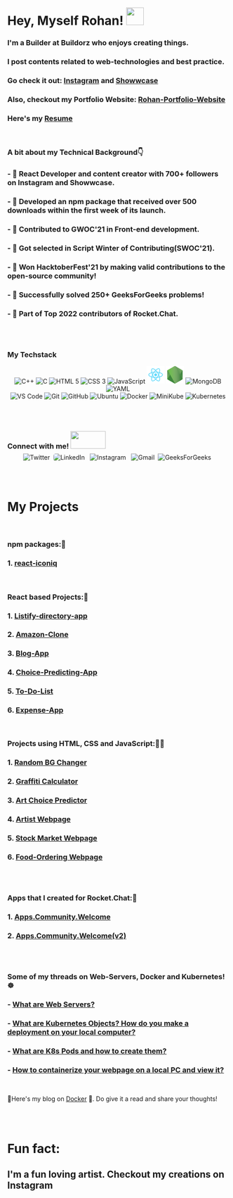 # Hey, Myself Rohan! <img src="https://github.com/TheDudeThatCode/TheDudeThatCode/blob/master/Assets/Hi.gif" height="40px" width="40px">

### I'm a Builder at Buildorz who enjoys creating things.

### I post contents related to web-technologies and best practice. 
### Go check it out: [Instagram](https://www.instagram.com/_r.code_/) and [Showwcase](https://www.showwcase.com/rohan749)

### Also, checkout my Portfolio Website: [Rohan-Portfolio-Website](https://Rohan749.github.io/portfolio-rohan)


### Here's my [Resume](https://drive.google.com/file/d/1EjA2FJgeQzzr2kxNUy6co2Uml6IGoenr/view?usp=sharing)

<br>

### A bit about my Technical Background👇

### - 🔭 React Developer and content creator with 700+ followers on Instagram and Showwcase.
### - 🔭 Developed an npm package that received over 500 downloads within the first week of its launch.
### - 🔭 Contributed to GWOC'21 in Front-end development.
### - 🔭 Got selected in Script Winter of Contributing(SWOC'21).
### - 🔭 Won HacktoberFest'21 by making valid contributions to the open-source community!
### - 🔭 Successfully solved 250+ GeeksForGeeks problems!
### - 🔭 Part of Top 2022 contributors of Rocket.Chat.
<br>
<br>

### My Techstack
<p align="center">
 <img src="https://user-images.githubusercontent.com/79656610/153699306-af31cd6d-8143-4877-b95d-72167f80cb3c.png" alt="C++" width="50" height="50"/>
 <img src="https://user-images.githubusercontent.com/79656610/153699416-b1272bcd-43ca-4c89-a7b6-8c05c25e4a69.png" alt="C" width="50" height="50"/>
 <img src="https://user-images.githubusercontent.com/79656610/153699679-1fc17584-dc68-4249-8afd-417c1dab74ac.png" alt="HTML 5" width="50" height="50"/> 
 <img src="https://user-images.githubusercontent.com/79656610/153699733-247200fc-6480-4905-addf-1d5e1ffba4a5.png" alt="CSS 3" width="40" height="40"/>
 <img src="https://user-images.githubusercontent.com/79656610/153699795-6577e1cb-e0e5-4946-a645-12fb9267a58a.png" alt="JavaScript" width="40" height="40"/>
 <img src="https://raw.githubusercontent.com/github/explore/80688e429a7d4ef2fca1e82350fe8e3517d3494d/topics/react/react.png" alt="REACT" width="40" height="40"/> 
 <img src="https://raw.githubusercontent.com/github/explore/80688e429a7d4ef2fca1e82350fe8e3517d3494d/topics/nodejs/nodejs.png" alt="NodeJS" width="40" height="40"/>
 <img src="https://user-images.githubusercontent.com/79656610/153700577-eb634580-1d8d-4be5-a820-90f9907a0490.png" alt="MongoDB" width="40" height="40"/>
 <img src="https://user-images.githubusercontent.com/79656610/153699740-e6dcd939-5f6b-4953-9a41-5c20f86a448e.png" alt="YAML" width="40" height="40"/>
<br>  
  <img src="https://user-images.githubusercontent.com/79656610/153700607-ba85ddb4-c095-45e0-88b3-20650b68cb9d.png" alt="VS Code" width="40" height="40"/>
  <img src="https://user-images.githubusercontent.com/79656610/153700633-9d435e43-2cb2-4cbb-b68f-b0efcbb5eb0d.png" alt="Git" width="40" height="40"/>
  <img src="https://user-images.githubusercontent.com/79656610/153700623-c9e7cb24-55fc-4697-924d-693f8bf769cd.png" alt="GitHub" width="40" height="40"/>
  <img src="https://user-images.githubusercontent.com/79656610/153700638-38b428c9-87a1-4cf4-8f20-a012b0878f24.png" alt="Ubuntu" width="40" height="40"/>
  <img src="https://user-images.githubusercontent.com/79656610/153700553-110a75e5-ca66-450f-869f-97b480e52733.png" alt="Docker" width="50" height="50"/>
  <img src="https://user-images.githubusercontent.com/79656610/153700581-282c6a67-b4b2-47f2-8217-6972104134b4.png" alt="MiniKube" width="40" height="40"/>
  <img src="https://user-images.githubusercontent.com/79656610/153700584-835b5a83-fec2-4372-a3d2-336aac49b158.png" alt="Kubernetes" width="55" height="55"/>
<p/>

<br>
<br>

### Connect with me! <img src="https://github.com/TheDudeThatCode/TheDudeThatCode/blob/master/Assets/Handshake.gif" height ="40px" width="80px"> 

 <p align="center" style="margin-top:-10px">
 <a href="https://twitter.com/heyrohan7" style="text-decoration: none;"><img src="https://logodownload.org/wp-content/uploads/2014/09/twitter-logo-6.png"  alt="Twitter" height="40" style=""/></a>&nbsp;
 
 <a href="https://www.linkedin.com/in/rohan-kumar-pandey-25a263208/" style="text-decoration: none;">
    <img src="https://cdn-icons-png.flaticon.com/512/174/174857.png" alt="LinkedIn" height="40" style="; border-radius:5px;">
  </a>&nbsp;
 
 <a href="https://www.instagram.com/rohanpandey749/" style="text-decoration: none;">
    <img src="https://img.icons8.com/fluency/344/instagram-new.png" alt="Instagram" height="40" style="">
  </a>&nbsp;
 
 <a href="mailto:rohanpandey749@gmail.com" style="text-decoration: none;">
  <img src="https://user-images.githubusercontent.com/79656610/153365045-a33a8dac-6632-4357-8194-8212ea23256b.png" alt="Gmail" height="40" style=""/></a>&nbsp;
 
 <a href="https://auth.geeksforgeeks.org/user/rohanpandey749/practice/" style="text-decoration: none;">
  <img src="https://img.icons8.com/color/344/GeeksforGeeks.png" alt="GeeksForGeeks" height="40" style=""/></a>&nbsp;
<br>
 </p>
 <br>
 <br>

# My Projects
<br>


### npm packages:💂‍

### 1. [react-iconiq](https://www.npmjs.com/package/react-iconiq)
<br/>

### React based Projects:💂‍

### 1. [Listify-directory-app](https://rohan749.github.io/Listify-directory-app/)
### 2. [Amazon-Clone](https://rohan749.github.io/amazon-clone/)
### 3. [Blog-App](https://Rohan749.github.io/DevCode)
### 4. [Choice-Predicting-App](https://rohan749.github.io/Choice-Predicting-App/)
### 5. [To-Do-List](https://rohan749.github.io/To-Do-List_react-app/)
### 6. [Expense-App](https://rohan749.github.io/Expenses-App/)

<br>

### Projects using HTML, CSS and JavaScript:💂‍♀️<br>

### 1. [Random BG Changer](https://rohan749.github.io/Random-Background-Changing-Webpage/) 

### 2. [Graffiti Calculator](https://github.com/Rohan749/Basic-Calculator) 
 
### 3. [Art Choice Predictor](https://github.com/Rohan749/Art-Choice-Predictor) 

### 4. [Artist Webpage](https://github.com/Rohan749/Artist_webpage)  

### 5. [Stock Market Webpage](https://github.com/Rohan749/Stock-Market-Webpage) 

### 6. [Food-Ordering Webpage](https://github.com/Rohan749/Food-ordering-webpage) 

<br>
<br>

### Apps that I created for Rocket.Chat:🚀
 
### 1. [Apps.Community.Welcome](https://github.com/Rohan749/Apps.Community.Welcome)

### 2. [Apps.Community.Welcome(v2)](https://github.com/Rohan749/Apps.Community.Welcome.v2)

<br>
<br>

### Some of my threads on Web-Servers, Docker and Kubernetes!☸️ 

### - [What are Web Servers?](https://twitter.com/heyrohan7/status/1481443203077505024?s=20&t=_f_tUGLWkjnOGYAuOHWnZQ)
### - [What are Kubernetes Objects? How do you make a deployment on your local computer?](https://twitter.com/heyrohan7/status/1497926422181994498?s=20&t=7ECNQatL-82YeYYr4Qlvwg)
### - [What are K8s Pods and how to create them?](https://twitter.com/heyrohan7/status/1498506043113967623?s=20&t=7ECNQatL-82YeYYr4Qlvwg)
### - [How to containerize your webpage on a local PC and view it?](https://twitter.com/heyrohan7/status/1500157555439325187?s=20&t=7ECNQatL-82YeYYr4Qlvwg)

<br>
        
🎒Here's my blog on [Docker](https://docs.google.com/document/d/13IG-tjgMfl1wtGKkmnOKBS7rVmKoHqH_bMWkSc4xYcQ/edit?usp=sharing) 🐋. Do give it a read and share your thoughts!
<br>
<br>

 <br>

#   Fun fact: 

##  I'm a fun loving artist. Checkout my creations on <a href="https://www.instagram.com/rohanpandey749/" style="text-decoration: none;">Instagram</a>

